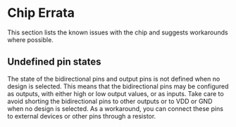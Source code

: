 # Chip Errata

This section lists the known issues with the chip and suggests workarounds where possible.

## Undefined pin states

The state of the bidirectional pins and output pins is not defined when no design is selected. This means that the bidirectional pins may be configured as outputs, with either high or low output values, or as inputs. Take care to avoid shorting the bidirectional pins to other outputs or to VDD or GND when no design is selected. As a workaround, you can connect these pins to external devices or other pins through a resistor.
